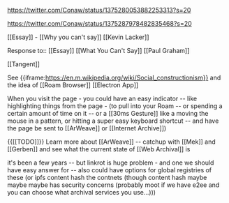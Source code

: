 https://twitter.com/Conaw/status/1375280053882253313?s=20

https://twitter.com/Conaw/status/1375287978482835468?s=20

[[Essay]] - [[Why you can't say]] [[Kevin Lacker]]

Response to:: [[Essay]] [[What You Can't Say]] [[Paul Graham]]

[[Tangent]]

See {{iframe:https://en.m.wikipedia.org/wiki/Social_constructionism}} 
and the idea of [[Roam Browser]] [[Electron App]]

When you visit the page - you could have an easy indicator -- like highlighting things from the page - (to pull into your Roam -- or spending a certain amount of time on it -- or a [[30ms Gesture]] like a moving the mouse in a pattern, or hitting a super easy keyboard shortcut -- and have the page be sent to [[ArWeave]] or [[Internet Archive]])

{{[[TODO]]}} Learn more about [[ArWeave]] -- catchup with [[Mek]] and [[Gerben]] and see what the current state of [[Web Archival]] is

it's been a few years -- but linkrot is huge problem - and one we should have easy answer for -- also could have options for global registries of these (or ipfs content hash the contnets (though content hash maybe maybe maybe has security concerns (probably moot if we have e2ee and you can choose what archival services you use...)))

